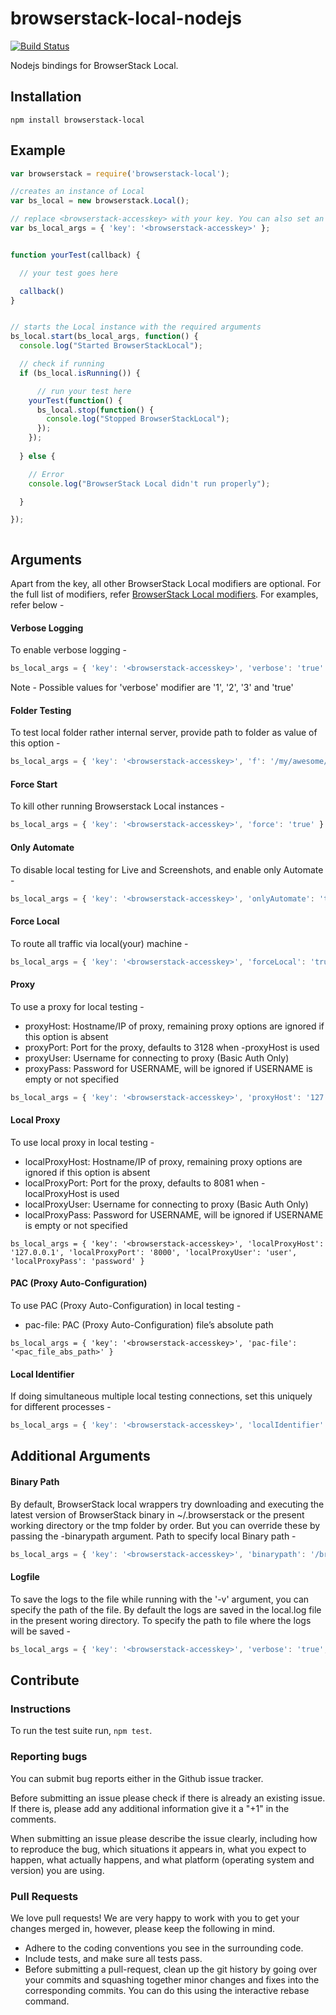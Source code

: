 # browserstack-local-nodejs

[![Build Status](https://travis-ci.org/browserstack/browserstack-local-nodejs.svg?branch=master)](https://travis-ci.org/browserstack/browserstack-local-nodejs)

Nodejs bindings for BrowserStack Local.

## Installation

```
npm install browserstack-local
```

## Example

```js
var browserstack = require('browserstack-local');

//creates an instance of Local
var bs_local = new browserstack.Local();

// replace <browserstack-accesskey> with your key. You can also set an environment variable - "BROWSERSTACK_ACCESS_KEY".
var bs_local_args = { 'key': '<browserstack-accesskey>' };


function yourTest(callback) {

  // your test goes here

  callback()
}


// starts the Local instance with the required arguments
bs_local.start(bs_local_args, function() {
  console.log("Started BrowserStackLocal");

  // check if running 
  if (bs_local.isRunning()) {

	  // run your test here	
    yourTest(function() {
      bs_local.stop(function() { 
        console.log("Stopped BrowserStackLocal");
      });	
    });
 
  } else {

    // Error
    console.log("BrowserStack Local didn't run properly");

  }

});



```

## Arguments

Apart from the key, all other BrowserStack Local modifiers are optional. For the full list of modifiers, refer [BrowserStack Local modifiers](https://www.browserstack.com/local-testing#modifiers). For examples, refer below -

#### Verbose Logging
To enable verbose logging -
```js
bs_local_args = { 'key': '<browserstack-accesskey>', 'verbose': 'true' }
```
Note - Possible values for 'verbose' modifier are '1', '2', '3' and 'true'

#### Folder Testing
To test local folder rather internal server, provide path to folder as value of this option -
```js
bs_local_args = { 'key': '<browserstack-accesskey>', 'f': '/my/awesome/folder' }
```

#### Force Start
To kill other running Browserstack Local instances -
```js
bs_local_args = { 'key': '<browserstack-accesskey>', 'force': 'true' }
```

#### Only Automate
To disable local testing for Live and Screenshots, and enable only Automate -
```js
bs_local_args = { 'key': '<browserstack-accesskey>', 'onlyAutomate': 'true' }
```

#### Force Local
To route all traffic via local(your) machine -
```js
bs_local_args = { 'key': '<browserstack-accesskey>', 'forceLocal': 'true' }
```

#### Proxy
To use a proxy for local testing -

* proxyHost: Hostname/IP of proxy, remaining proxy options are ignored if this option is absent
* proxyPort: Port for the proxy, defaults to 3128 when -proxyHost is used
* proxyUser: Username for connecting to proxy (Basic Auth Only)
* proxyPass: Password for USERNAME, will be ignored if USERNAME is empty or not specified

```js
bs_local_args = { 'key': '<browserstack-accesskey>', 'proxyHost': '127.0.0.1', 'proxyPort': '8000', 'proxyUser': 'user', 'proxyPass': 'password' }
```

#### Local Proxy
To use local proxy in local testing -

* localProxyHost: Hostname/IP of proxy, remaining proxy options are ignored if this option is absent
* localProxyPort: Port for the proxy, defaults to 8081 when -localProxyHost is used
* localProxyUser: Username for connecting to proxy (Basic Auth Only)
* localProxyPass: Password for USERNAME, will be ignored if USERNAME is empty or not specified

```
bs_local_args = { 'key': '<browserstack-accesskey>', 'localProxyHost': '127.0.0.1', 'localProxyPort': '8000', 'localProxyUser': 'user', 'localProxyPass': 'password' }
```

#### PAC (Proxy Auto-Configuration)
To use PAC (Proxy Auto-Configuration) in local testing -

* pac-file: PAC (Proxy Auto-Configuration) file’s absolute path

```
bs_local_args = { 'key': '<browserstack-accesskey>', 'pac-file': '<pac_file_abs_path>' }
```

#### Local Identifier
If doing simultaneous multiple local testing connections, set this uniquely for different processes -
```js
bs_local_args = { 'key': '<browserstack-accesskey>', 'localIdentifier': 'randomstring' }
```

## Additional Arguments

#### Binary Path
 
 By default, BrowserStack local wrappers try downloading and executing the latest version of BrowserStack binary in ~/.browserstack or the present working directory or the tmp folder by order. But you can override these by passing the -binarypath argument.
 Path to specify local Binary path -
 ```js
 bs_local_args = { 'key': '<browserstack-accesskey>', 'binarypath': '/browserstack/BrowserStackLocal' }
 ```

#### Logfile
To save the logs to the file while running with the '-v' argument, you can specify the path of the file. By default the logs are saved in the local.log file in the present woring directory.
To specify the path to file where the logs will be saved -
```js
bs_local_args = { 'key': '<browserstack-accesskey>', 'verbose': 'true', 'logFile': '/browserstack/logs.txt' }
```

## Contribute

### Instructions

To run the test suite run, `npm test`.

### Reporting bugs

You can submit bug reports either in the Github issue tracker.

Before submitting an issue please check if there is already an existing issue. If there is, please add any additional information give it a "+1" in the comments.

When submitting an issue please describe the issue clearly, including how to reproduce the bug, which situations it appears in, what you expect to happen, what actually happens, and what platform (operating system and version) you are using.

### Pull Requests

We love pull requests! We are very happy to work with you to get your changes merged in, however, please keep the following in mind.

* Adhere to the coding conventions you see in the surrounding code.
* Include tests, and make sure all tests pass.
* Before submitting a pull-request, clean up the git history by going over your commits and squashing together minor changes and fixes into the corresponding commits. You can do this using the interactive rebase command.

